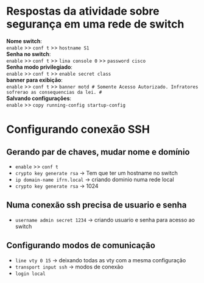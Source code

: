 # Respostas da atividade sobre segurança em uma rede de switch
**Nome switch**: <br> 
`enable` >> `conf t` >> `hostname S1` <br> 
**Senha no switch**: <br> 
`enable` >> `conf t` >> `lina console 0` >> `password cisco` <br> 
**Senha modo privilegiado**: <br> 
`enable` >> `conf t` >> `enable secret class` <br> 
**banner para exibição**: <br> 
`enable` >> `conf t` >> `banner motd # Somente Acesso Autorizado. Infratores sofrerao as consequencias da lei. #` <br> 
**Salvando configurações**: <br> 
`enable` >> `copy running-config startup-config` <br> 


# Configurando conexão SSH
## Gerando par de chaves, mudar nome e domínio
- `enable` >> `conf t`
- `crypto key generate rsa` -> Tem que ter um hostname no switch
- `ip domain-name ifrn.local` -> criando dominio numa rede local
- `crypto key generate rsa` -> 1024
## Numa conexão ssh precisa de usuario e senha
- `username admin secret 1234` -> criando usuario e senha para acesso ao switch
## Configurando modos de comunicação
- `line vty 0 15` -> deixando todas as vty com a mesma configuração
- `transport input ssh` -> modos de conexão
- `login local`
